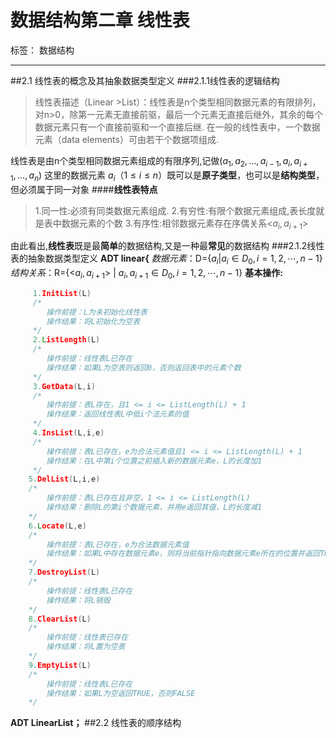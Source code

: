 ﻿# 数据结构第二章 线性表

标签： 数据结构

---

##2.1 线性表的概念及其抽象数据类型定义
###2.1.1线性表的逻辑结构
>线性表描述（Linear >List）：线性表是n个类型相同数据元素的有限排列，对n>0，除第一元素无直接前驱，最后一个元素无直接后继外，其余的每个数据元素只有一个直接前驱和一个直接后继. 在一般的线性表中，一个数据元素（data elements）可由若干个数据项组成.

线性表是由n个类型相同数据元素组成的有限序列,记做$(a_1,a_2,\ldots,a_{i-1},a_i,a_{i+1},\ldots,a_n)$
这里的数据元素 $a_i （1\le i\le n）$既可以是**原子类型**，也可以是**结构类型**，但必须属于同一对象
####**线性表特点**
>1.同一性:必须有同类数据元素组成.
 2.有穷性:有限个数据元素组成,表长度就是表中数据元素的个数
 3.有序性:相邻数据元素存在序偶关系<$a_i,a_{i+1}$>
 
由此看出,**线性表**既是最**简单**的数据结构,又是一种最**常见**的数据结构
###2.1.2线性表的抽象数据类型定义
**ADT linear{**
*数据元素*：D={$a_i|a_i\in D_0,i=1,2,\cdots,n-1$}
*结构关系*：R={<$a_i,a_{i+1}$> | $a_i,a_{i+1}\in D_0,i=1,2,\cdots,n-1$}
**基本操作:**
```c
     1.InitList(L)
     /*
        操作前提：L为未初始化线性表
        操作结果：将L初始化为空表
     */
     2.ListLength(L)
     /*
        操作前提：线性表L已存在
        操作结果：如果L为空表则返回0，否则返回表中的元素个数
     */
     3.GetData(L,i)
     /*
        操作前提：表L存在，且1 <= i <= ListLength(L) + 1
        操作结果：返回线性表L中低i个法元素的值
     */
     4.InsList(L,i,e)
     /* 
        操作前提：表L已存在，e为合法元素值且1 <= i <= ListLength(L) + 1
        操作结果：在L中第i个位置之前插入新的数据元素e，L的长度加1
     */
    5.DelList(L,i,e)
    /*
        操作前提：表L已存在且非空，1 <= i <= ListLength(L)
        操作结果：删除L的第i个数据元素，并用e返回其值，L的长度减1
    */    
    6.Locate(L,e)
    /*
        操作前提：表L已存在，e为合法数据元素值
        操作结果：如果L中存在数据元素e，则将当前指针指向数据元素e所在的位置并返回TRUE，否则返回FALSE  
    */
    7.DestroyList(L)
    /*
        操作前提：线性表L已存在
        操作结果：将L销毁
    */ 
    8.ClearList(L)
    /*
        操作前提：线性表已存在
        操作结果：将L置为空表
    */
    9.EmptyList(L)
    /*
        操作前提：线性表L已存在
        操作结果：如果L为空返回TRUE，否则FALSE
    */
```
**ADT LinearList；**
##2.2 线性表的顺序结构


